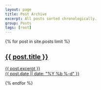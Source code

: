 ```yaml
---
layout: page
title: Post Archive
excerpt: All posts sorted chronologically.
group: Posts
tags: [root]
---
```


<div id="archive">
{% for post in site.posts limit %}
    <article class="summary">
        <a href="{{ post.url }}"><h2>{{ post.title }}</h2></a>
        <a href="{{ post.url }}">
        <p class='excerpt'>
            {{ post.excerpt }}<br/>
            {{ post.date || date: "%Y %b %-d" }}
        </p>
        </a>
    </article>
{% endfor %}
</div>
